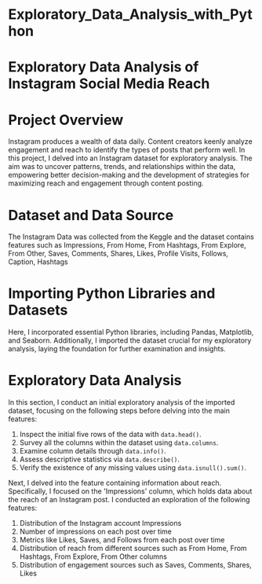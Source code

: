 # Exploratory_Data_Analysis_with_Python

# Exploratory Data Analysis of Instagram Social Media Reach

# Project Overview

Instagram produces a wealth of data daily. Content creators keenly analyze engagement and reach to identify the types of posts that perform well. In this project, I delved into an Instagram dataset for exploratory analysis. The aim was to uncover patterns, trends, and relationships within the data, empowering better decision-making and the development of strategies for maximizing reach and engagement through content posting.

# Dataset and Data Source

The Instagram Data was collected from the Keggle and the dataset contains features such as Impressions, From Home, From Hashtags, From Explore, From Other, Saves, Comments, Shares, Likes, Profile Visits, Follows, Caption, Hashtags


# Importing Python Libraries and Datasets

Here, I incorporated essential Python libraries, including Pandas, Matplotlib, and Seaborn. Additionally, I imported the dataset crucial for my exploratory analysis, laying the foundation for further examination and insights.

# Exploratory Data Analysis 

In this section, I conduct an initial exploratory analysis of the imported dataset, focusing on the following steps before delving into the main features:

1. Inspect the initial five rows of the data with `data.head()`.
2. Survey all the columns within the dataset using `data.columns`.
3. Examine column details through `data.info()`.
4. Assess descriptive statistics via `data.describe()`.
5. Verify the existence of any missing values using `data.isnull().sum()`.

Next, I delved into the feature containing information about reach. Specifically, I focused on the 'Impressions' column, which holds data about the reach of an Instagram post. I conducted an exploration of the following features:

1. Distribution of the Instagram account Impressions
2. Number of impressions on each post over time
3. Metrics like Likes, Saves, and Follows from each post over time
4. Distribution of reach from different sources such as From Home, From Hashtags, From Explore, From Other columns
5. Distribution of engagement sources such as Saves, Comments, Shares, Likes



